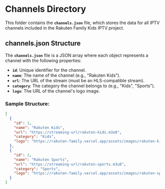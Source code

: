 # Channels Directory

This folder contains the **`channels.json`** file, which stores the data for all IPTV channels included in the Rakuten Family Kids IPTV project.

## channels.json Structure

The **`channels.json`** file is a JSON array where each object represents a channel with the following properties:

- **`id`**: Unique identifier for the channel.
- **`name`**: The name of the channel (e.g., "Rakuten Kids").
- **`url`**: The URL of the stream (must be an HLS-compatible stream).
- **`category`**: The category the channel belongs to (e.g., "Kids", "Sports").
- **`logo`**: The URL of the channel's logo image.

### Sample Structure:

```json
[
  {
    "id": 1,
    "name": "Rakuten Kids",
    "url": "https://streaming-url/rakuten-kids.m3u8",
    "category": "Kids",
    "logo": "https://rakuten-family.vercel.app/assets/images/rakuten-kids.png"
  },
  {
    "id": 2,
    "name": "Rakuten Sports",
    "url": "https://streaming-url/rakuten-sports.m3u8",
    "category": "Sports",
    "logo": "https://rakuten-family.vercel.app/assets/images/rakuten-sports.png"
  }
]
